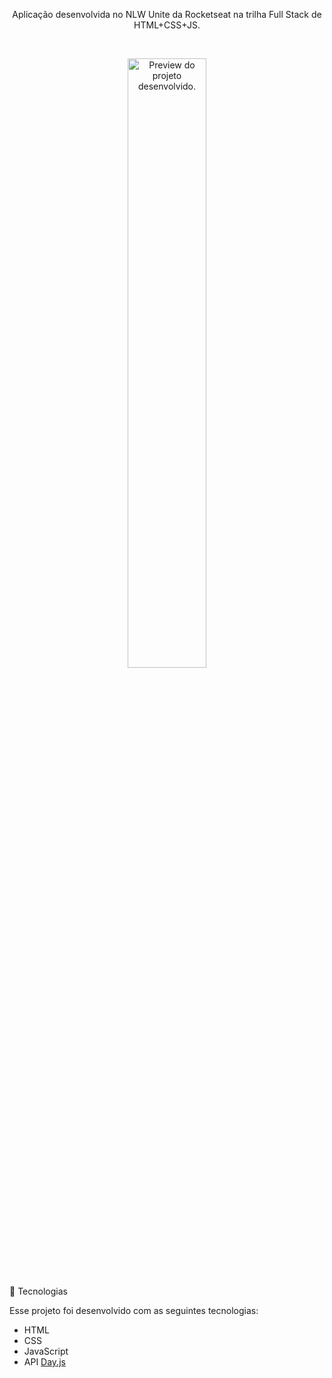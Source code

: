 <p align="center">
Aplicação desenvolvida no NLW Unite da Rocketseat na trilha Full Stack de HTML+CSS+JS.
</p>

<br>

<p align="center">
  <img alt="Preview do projeto desenvolvido." src="Projeto Pass in.jpg" width="50%">
</p>

🚀 Tecnologias

Esse projeto foi desenvolvido com as seguintes tecnologias:

- HTML
- CSS
- JavaScript
- API <a href="https://day.js.org/">Day.js</a>
